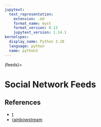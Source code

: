 ```yaml
---
jupytext:
  text_representation:
    extension: .md
    format_name: myst
    format_version: 0.13
    jupytext_version: 1.14.1
kernelspec:
  display_name: Python 3.10
  language: python
  name: python3
---
```


(feeds)=
# Social Network Feeds

## References

- [t](https://github.com/sferik/t)
- [rainbowstream](https://github.com/orakaro/rainbowstream)
